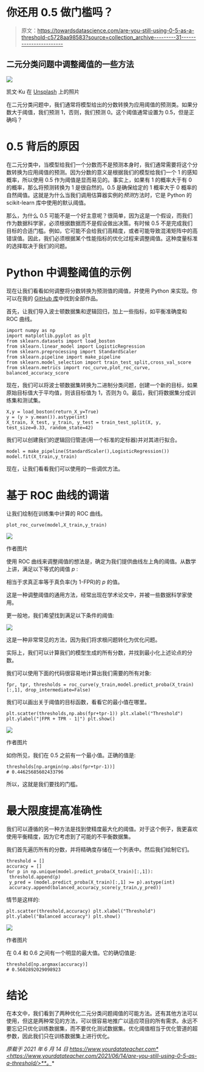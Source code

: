 # 你还用 0.5 做门槛吗？

> 原文：<https://towardsdatascience.com/are-you-still-using-0-5-as-a-threshold-c5728aa98583?source=collection_archive---------31----------------------->

## 二元分类问题中调整阈值的一些方法

![](img/74388ed11cc1522b3167be235a429efe.png)

凯文·Ku 在 [Unsplash](https://unsplash.com?utm_source=medium&utm_medium=referral) 上的照片

在二元分类问题中，我们通常将模型给出的分数转换为应用阈值的预测类。如果分数大于阈值，我们预测 1，否则，我们预测 0。这个阈值通常设置为 0.5，但是正确吗？

# 0.5 背后的原因

在二元分类中，当模型给我们一个分数而不是预测本身时，我们通常需要将这个分数转换为应用阈值的预测。因为分数的意义是根据我们的模型给我们一个 1 的感知概率，所以使用 0.5 作为阈值是显而易见的。事实上，如果有 1 的概率大于有 0 的概率，那么将预测转换为 1 是很自然的。0.5 是确保给定的 1 概率大于 0 概率的自然阈值。这就是为什么当我们调用估算器实例的*预测*方法时，它是 Python 的 scikit-learn 库中使用的默认阈值。

那么，为什么 0.5 可能不是一个好主意呢？很简单，因为这是一个假设，而我们作为数据科学家，必须根据数据而不是假设做出决策。有时候 0.5 不是完成我们目标的合适门槛。例如，它可能不会给我们高精度，或者可能导致混淆矩阵中的高错误值。因此，我们必须根据某个性能指标的优化过程来调整阈值。这种度量标准的选择取决于我们的问题。

# Python 中调整阈值的示例

现在让我们看看如何调整将分数转换为预测值的阈值，并使用 Python 来实现。你可以在我的 [GitHub 库](https://github.com/gianlucamalato/machinelearning/blob/master/Threshold.ipynb)中找到全部作品。

首先，让我们导入波士顿数据集和逻辑回归，加上一些指标，如平衡准确度和 ROC 曲线。

```
import numpy as np 
import matplotlib.pyplot as plt 
from sklearn.datasets import load_boston 
from sklearn.linear_model import LogisticRegression 
from sklearn.preprocessing import StandardScaler 
from sklearn.pipeline import make_pipeline 
from sklearn.model_selection import train_test_split,cross_val_score
from sklearn.metrics import roc_curve,plot_roc_curve, balanced_accuracy_score
```

现在，我们可以将波士顿数据集转换为二进制分类问题，创建一个新的目标，如果原始目标值大于平均值，则该目标值为 1，否则为 0。最后，我们将数据集分成训练集和测试集。

```
X,y = load_boston(return_X_y=True) 
y = (y > y.mean()).astype(int) 
X_train, X_test, y_train, y_test = train_test_split(X, y, test_size=0.33, random_state=42)
```

我们可以创建我们的逻辑回归管道(用一个标准的定标器)并对其进行拟合。

```
model = make_pipeline(StandardScaler(),LogisticRegression())
model.fit(X_train,y_train)
```

现在，让我们看看我们可以使用的一些调优方法。

# 基于 ROC 曲线的调谐

让我们绘制在训练集中计算的 ROC 曲线。

```
plot_roc_curve(model,X_train,y_train)
```

![](img/8da1a687ec149292c17fc5fe58bf5a24.png)

作者图片

使用 ROC 曲线来调整阈值的想法是，确定为我们提供曲线左上角的阈值。从数学上讲，满足以下等式的阈值 *p* :

相当于求真正率等于真负率(为 1-FPR)的 *p* 的值。

这是一种调整阈值的通用方法，经常出现在学术论文中，并被一些数据科学家使用。

更一般地，我们希望找到满足以下条件的阈值:

![](img/549e9ada232c274efea7026c95852c4b.png)

这是一种非常常见的方法，因为我们将求根问题转化为优化问题。

实际上，我们可以计算我们的模型生成的所有分数，并找到最小化上述论点的分数。

我们可以使用下面的代码很容易地计算出我们需要的所有对象:

```
fpr, tpr, thresholds = roc_curve(y_train,model.predict_proba(X_train)[:,1], drop_intermediate=False)
```

我们可以画出关于阈值的目标函数，看看它的最小值在哪里。

```
plt.scatter(thresholds,np.abs(fpr+tpr-1)) plt.xlabel("Threshold")
plt.ylabel("|FPR + TPR - 1|") plt.show()
```

![](img/62b96f03c5a56146400fb2c8fea5fa31.png)

作者图片

如你所见，我们在 0.5 之前有一个最小值。正确的值是:

```
thresholds[np.argmin(np.abs(fpr+tpr-1))] 
# 0.44625685602433796
```

所以，这就是我们要找的门槛。

# 最大限度提高准确性

我们可以遵循的另一种方法是找到使精度最大化的阈值。对于这个例子，我更喜欢使用平衡精度，因为它考虑到了可能的不平衡数据集。

我们首先遍历所有的分数，并将精确度存储在一个列表中。然后我们绘制它们。

```
threshold = [] 
accuracy = [] 
for p in np.unique(model.predict_proba(X_train)[:,1]):       
 threshold.append(p) 
 y_pred = (model.predict_proba(X_train)[:,1] >= p).astype(int) 
 accuracy.append(balanced_accuracy_score(y_train,y_pred))
```

情节是这样的:

```
plt.scatter(threshold,accuracy) plt.xlabel("Threshold")
plt.ylabel("Balanced accuracy") plt.show()
```

![](img/c3e4663914a9439ff30b9b5ccc3d94f3.png)

作者图片

在 0.4 和 0.6 之间有一个明显的最大值。它的确切值是:

```
threshold[np.argmax(accuracy)] 
# 0.5602892029098923
```

# 结论

在本文中，我们看到了两种优化二元分类问题阈值的可能方法。还有其他方法可以使用，但这是两种常见的方法，可以很容易地推广以适应项目的所有需求。永远不要忘记只优化训练数据集，而不要优化测试数据集。优化阈值相当于优化管道的超参数，因此我们只在训练数据集上进行优化。

*原载于 2021 年 6 月 14 日 https://www.yourdatateacher.com*<https://www.yourdatateacher.com/2021/06/14/are-you-still-using-0-5-as-a-threshold/>**。**